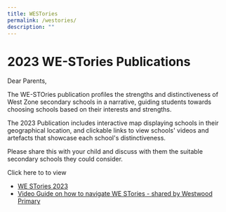 ```yaml
---
title: WESTories
permalink: /westories/
description: ""
---
```

# 2023 WE-STories Publications

Dear Parents, 

The WE-STOries publication profiles the strengths and distinctiveness of West Zone secondary schools in a narrative, guiding students towards choosing schools based on their interests and strengths. 

The 2023 Publication includes interactive map displaying schools in their geographical location, and clickable links to view schools' videos and artefacts that showcase each school's distinctiveness. 

Please share this with your child and discuss with them the suitable secondary schools they could consider. 

Click here to to view
* <a target="_blank" href="https://go.gov.sg/westories-official"> WE STories 2023 </a>
* <a target="_blank" href="https://drive.google.com/file/d/1I5bXtNZahXvd4YibQJj-Mo2JSAjdgRIu/view"> Video Guide on how to navigate WE STories - shared by Westwood Primary </a>